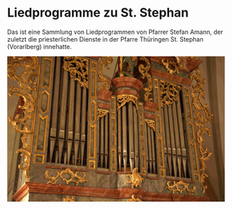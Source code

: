 # Liedprogramme zu St. Stephan

Das ist eine Sammlung von Liedprogrammen von Pfarrer Stefan Amann, der zuletzt die
priesterlichen Dienste in der Pfarre Thüringen St. Stephan (Vorarlberg) innehatte.

![orgel st.stephan](./orgel.jpg)

